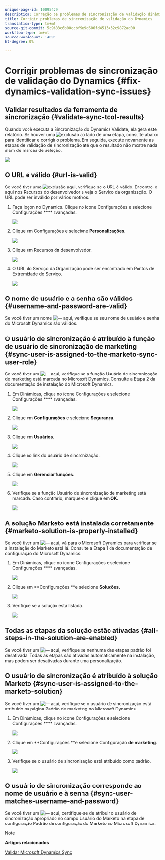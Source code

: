 ```yaml
---
unique-page-id: 10095429
description: Correção de problemas de sincronização de validação dinâmica - Documentos do marketing - Documentação do produto
title: Corrigir problemas de sincronização de validação do Dynamics
translation-type: tm+mt
source-git-commit: 5c9683c6b00ccbf9e9d606fd4513432c9872ad00
workflow-type: tm+mt
source-wordcount: '409'
ht-degree: 0%

---
```



# Corrigir problemas de sincronização de validação do Dynamics {#fix-dynamics-validation-sync-issues}

## Validar resultados da ferramenta de sincronização {#validate-sync-tool-results}

Quando você executa a Sincronização do Dynamics Validate, ela gera este relatório. Se houver uma ![exclusão](assets/delete.png) ao lado de uma etapa, consulte abaixo para identificar e corrigir o problema. Em seguida, execute novamente as etapas de validação de sincronização até que o resultado não mostre nada além de marcas de seleção.

![](assets/image2015-9-22-15-3a58-3a12.png)

## O URL é válido {#url-is-valid}

Se você tiver uma ![exclusão](assets/delete.png) aqui, verifique se o URL é válido. Encontre-o aqui nos Recursos do desenvolvedor e veja o Serviço da organização. O URL pode ser inválido por vários motivos.

1. Faça logon no Dynamics. Clique no ícone Configurações e selecione Configurações **** avançadas.

   ![](assets/one.png)

1. Clique em Configurações e selecione **Personalizações**.

   ![](assets/two.png)

1. Clique em Recursos **do** desenvolvedor.

   ![](assets/three.png)

1. O URL do Serviço da Organização pode ser encontrado em Pontos de Extremidade do Serviço.

   ![](assets/four.png)

## O nome de usuário e a senha são válidos {#username-and-password-are-valid}

Se você tiver um nome ![—](assets/delete.png) aqui, verifique se seu nome de usuário e senha do Microsoft Dynamics são válidos.

## O usuário de sincronização é atribuído à função de usuário de sincronização de marketing {#sync-user-is-assigned-to-the-marketo-sync-user-role}

Se você tiver um ![—](assets/delete.png) aqui, verifique se a função Usuário de sincronização de marketing está marcada no Microsoft Dynamics. Consulte a Etapa 2 da documentação de instalação do MIcrosoft Dynamics.

1. Em Dinâmicas, clique no ícone Configurações e selecione Configurações **** avançadas.

   ![](assets/one.png)

1. Clique em **Configurações** e selecione **Segurança**.

   ![](assets/six.png)

1. Clique em **Usuários.**

   ![](assets/image2015-9-24-9-3a47-3a25.png)

1. Clique no link do usuário de sincronização.

   ![](assets/seven.png)

1. Clique em **Gerenciar funções**.

   ![](assets/eight.png)

1. Verifique se a função Usuário de sincronização de marketing está marcada. Caso contrário, marque-o e clique em **OK.**

   ![](assets/image2015-9-24-9-3a59-3a21.png)

## A solução Marketo está instalada corretamente {#marketo-solution-is-properly-installed}

Se você tiver um ![—](assets/delete.png) aqui, vá para o Microsoft Dynamics para verificar se a instalação do Marketo está lá. Consulte a Etapa 1 da documentação de configuração do Microsoft Dynamics.

1. Em Dinâmicas, clique no ícone Configurações e selecione Configurações **** avançadas.

   ![](assets/one.png)

1. Clique em **Configurações **e selecione **Soluções.**

   ![](assets/eleven.png)

1. Verifique se a solução está listada.

   ![](assets/twelve.png)

## Todas as etapas da solução estão ativadas {#all-steps-in-the-solution-are-enabled}

Se você tiver um ![—](assets/delete.png) aqui, verifique se nenhuma das etapas padrão foi desativada. Todas as etapas são ativadas automaticamente na instalação, mas podem ser desativadas durante uma personalização.

## O usuário de sincronização é atribuído à solução Marketo {#sync-user-is-assigned-to-the-marketo-solution}

Se você tiver um ![—](assets/delete.png) aqui, verifique se o usuário de sincronização está atribuído na página Padrão de marketing no Microsoft Dynamics.

1. Em Dinâmicas, clique no ícone Configurações e selecione Configurações **** avançadas.

   ![](assets/one.png)

1. Clique em **Configurações **e selecione Configuração **de marketing**.

   ![](assets/thirteen.png)

1. Verifique se o usuário de sincronização está atribuído como padrão.

   ![](assets/fourteen.png)

## O usuário de sincronização corresponde ao nome de usuário e à senha {#sync-user-matches-username-and-password}

Se você tiver um ![—](assets/delete.png) aqui, certifique-se de atribuir o usuário de sincronização apropriado no campo Usuário do Marketo na etapa de configuração Padrão de configuração do Marketo no Microsoft Dynamics.

>[!NOTE]
>
>**Artigos relacionados**
>
>[Validar Microsoft Dynamics Sync](../../../../../product-docs/crm-sync/microsoft-dynamics-sync/sync-setup/validate-microsoft-dynamics-sync.md)

